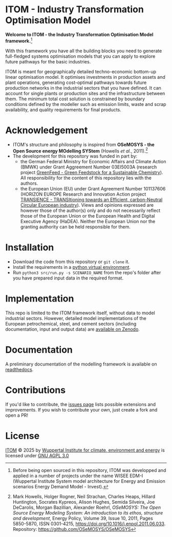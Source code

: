 
# ITOM - Industry Transformation Optimisation Model

**Welcome to ITOM - the Industry Transformation Optimisation Model framework.**[^1]

With this framework you have all the building blocks you need to generate full-fledged systems optimisation models that you can apply to explore future pathways for the basic industries.

ITOM is meant for geographically detailed techno-economic bottom-up linear optimisation model. It optimises investments in production assets and plant operations, generating cost-optimal pathways towards future production networks in the industrial sectors that you have defined. It can account for single plants or production sites and the infrastructure between them. The minimum total cost solution is constrained by boundary conditions defined by the modeller such as emission limits, waste and scrap availability, and quality requirements for final products.

[^1]: Before being open sourced in this repository, ITOM was developped and applied in a number of projects under the name WISEE EDM-I (Wuppertal Institute System model architecture for Energy and Emission scenarios Energy Demand Model - Invest).

# Acknowledgement
* ITOM's structure and philosophy is inspired from **OSeMOSYS - the Open Source energy MOdelling SYStem** (Howells *et al.*, 2011).[^2]
* The development for this repository was funded in part by:
    - the German Federal Ministry for Economic Affairs and Climate Action (BMWK) under Grant Aggreement Number 03EI5003A (research project [GreenFeed - Green Feedstock for a Sustainable Chemistry](https://wupperinst.org/en/p/wi/p/s/pd/1993)). All responsibility for the content of this repository lies with the authors.
    - the European Union (EU) under Grant Agreement Number 101137606 (HORIZON EUROPE Research and Innovation Action project [TRANSIENCE - TRANSItioning towards an Efficient, carbon-Neutral Circular European industry](https://www.transience.eu/)). Views and opinions expressed are however those of the author(s) only and do not necessarily reflect those of the European Union or the European Health and Digital Executive Agency (HaDEA). Neither the European Union nor the granting authority can be held responsible for them.

[^2]: Mark Howells, Holger Rogner, Neil Strachan, Charles Heaps, Hillard Huntington, Socrates Kypreos, Alison Hughes, Semida Silveira, Joe DeCarolis, Morgan Bazillian, Alexander Roehrl,
*OSeMOSYS: The Open Source Energy Modeling System: An introduction to its ethos, structure and development*,
Energy Policy, Volume 39, Issue 10, 2011, Pages 5850-5870,
ISSN 0301-4215, https://doi.org/10.1016/j.enpol.2011.06.033.
Repository: https://github.com/OSeMOSYS/OSeMOSYS

# Installation
 - Download the code from this repository or `git clone` it.
 - Install the requirements in a [python virtual environment](https://packaging.python.org/en/latest/guides/installing-using-pip-and-virtual-environments/).
 - Run `python3 src/run.py -s SCENARIO_NAME` from the repo's folder after you have prepared input data in the required format.

 <!-- stop parsing here on readthedocs -->

# Implementation
This repo is limited to the ITOM framework itself, without data to model industrial sectors.
However, detailed model implementations of the European petrochemical, steel, and cement sectors 
(including documentation, input and output data) are [available on Zenodo](https://doi.org/10.5281/zenodo.15722549).

# Documentation
A preliminary documentation of the modelling framework is available on [readthedocs](https://itom.readthedocs.io/en/latest/).

# Contributions
If you'd like to contribute, the [issues page](https://github.com/wupperinst/itom/issues) lists possible extensions and improvements.
If you wish to contribute your own, just create a fork and open a PR!

# License
[ITOM](https://github.com/wupperinst/itom) © 2025 by [Wuppertal Institute for climate, environment and energy](https://wupperinst.org/) is licensed under [GNU AGPL 3.0](https://www.gnu.org/licenses/agpl-3.0.html)


